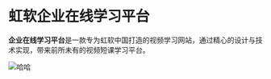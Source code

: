 # 虹软企业在线学习平台



**企业在线学习平台**是一款专为虹软中国打造的视频学习网站，通过精心的设计与技术实现，带来前所未有的视频短课学习平台。

![哈哈](https://b-ssl.duitang.com/uploads/item/201606/11/20160611104913_SmFhU.gif)